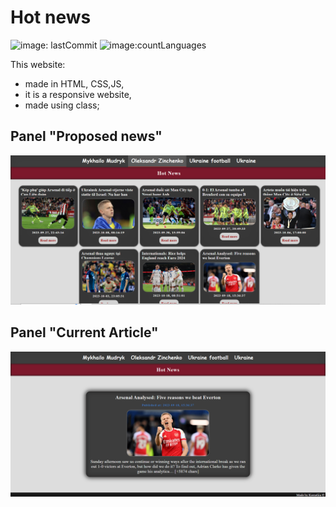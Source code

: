 # Hot news
![image: lastCommit](https://img.shields.io/github/last-commit/Korneliia08/news/master)
![image:countLanguages](https://img.shields.io/github/languages/count/Korneliia08/news)

This website:
* made in HTML, CSS,JS,
* it is a responsive website,
* made using class;

## Panel "Proposed news"
![image](https://github.com/Korneliia08/news/blob/master/assets/images/proposedArticles.png)
## Panel "Current Article"
![image](https://github.com/Korneliia08/news/blob/master/assets/images/currentArticle.png)
